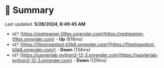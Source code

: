 # 📖 Summary
Last updated: **5/28/2024, 8:49:45 AM**

- `GET` [https://restreamer-09gx.onrender.com](https://restreamer-09gx.onrender.com) - **Up** (818ms)
- `GET` [https://filestreambot-b5k6.onrender.com/](https://filestreambot-b5k6.onrender.com/) - **Down** (134ms)
- `GET` [https://jupyterlab-python3-12-3.onrender.com](https://jupyterlab-python3-12-3.onrender.com) - **Down** (129ms)
